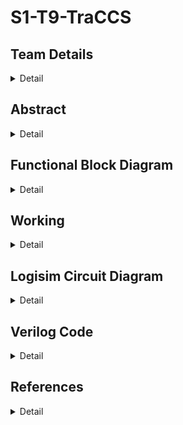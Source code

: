 # S1-T9-TraCCS

<!-- First Section -->
## Team Details
<details>
  <summary>Detail</summary>

  > Semester: 3rd Sem B. Tech. CSE

  > Section: S1

  > Team ID: T9

  > Member-1: Dhruv Sandilya, 231CS122, dhruvsandilya.231cs122@nitk.edu.in

  > Member-2: Sai Samanyu K, 231CS152, saisamanyukulakarni.231cs152@nitk.edu.in

  > Member-3: Vrishank Honnavalli, 231CS165, vrishanksh.231cs165@nitk.edu.in
</details>

<!-- Second Section -->
## Abstract
<details>
  <summary>Detail</summary>
  
>1. Motivation: In today’s world the traffic congestion problems are increasing exponentially.
Not only does this cause delays to the people driving it also delays the pedestrians and also
puts their safety at risk trying to navigate the busy intersections. It is imperative to have
a model that controls the traffic flow to ensure a safe and smooth transit for all the people,
which is why we have come up with TraCCS (Traffic Control and Coordination System).
>2. Problem Statement: The fixed-timing signals used today fail to adapt to fluctuating traffic
volumes throughout the day, leading to bottlenecks at busy intersections. In this project we
are going to implement a traffic light controller that controls crossroads consisting of a main
road (East-West) and an intersecting side road (North-South).
>3. Features:
>
>>• Adaptive Signal Control: Manually adjusting traffic light timings based on real-time
traffic conditions. This reduces wait times, prevents congestion, and optimizes traffic
flow.
>>
>>• Energy Efficiency: Integration of the the traffic light control system with clean, renew-
able solar energy to power the LED’s during daytime with a backup power source.
</details>

## Functional Block Diagram
<details>
  <summary>Detail</summary>
  
 ![TraCCS-Block Diagram](https://github.com/user-attachments/assets/9c12f025-2745-4744-ad9d-3793e24c3e86)

</details>

<!-- Third Section -->
## Working
<details>
  <summary>Detail</summary>

  > The 4-way traffic light controller operates in a cyclic sequence to manage traffic for both North-South (NS) and East-West (EW) directions, adjusting the green light duration based on traffic conditions.The system starts by resetting, ensuring all lights are in their initial states—NS or EW red. Based on the inputs for traffic conditions (low, moderate, high) for both NS and EW, the system determines the duration of the green light for each direction. There are nine possible combinations of traffic, from low-low to high-high. The NS traffic light turns green for a duration corresponding to the traffic (7 units for low, 14 for moderate, and 21 for high). The EW light remains red during this period. After the green light, NS turns yellow for 1 unit of time. Next, the EW light turns green, with a duration based on the EW traffic condition, while NS remains red. The EW light turns yellow for 1 unit before switching back to red. The process repeats, adjusting the green light duration for each direction according to the real-time traffic conditions. For an inavlid input we feeded the system to take the M-M, Moderate-Moderate Value of Traffic.
</details>

<!-- Fourth Section -->
## Logisim Circuit Diagram
<details>
  <summary>Detail</summary>
  <details>
  <summary>TraCCS Main Circuit Module</summary>

  > ![MAIN](https://github.com/user-attachments/assets/3f7d2c50-fc73-4be7-aa55-b65db5513329)
</details>
<details>
  <summary>Sub-Modules of TraCCS</summary>
<details>
  <summary>Low traffic-Low traffic Module</summary>

  > ![low-low](https://github.com/user-attachments/assets/7e7a4ce4-b692-4e2d-b4dc-f478c0dfee2f)
</details>
<details>
  <summary>Low traffic-Moderate traffic Module</summary>

  > ![low mod](https://github.com/user-attachments/assets/c91771e5-921c-4766-aeb0-0385b18526e9)
</details>
<details>
  <summary>Low traffic-High traffic Module</summary>

  > ![low high](https://github.com/user-attachments/assets/505beb3d-dbd8-4662-af7b-6ab8073bca21)
</details>
<details>
  <summary>Moderate traffic-Low traffic Module</summary>

  > ![mod low](https://github.com/user-attachments/assets/6fda2c38-1cc5-4e33-8574-ba02887d9e18)
</details>
<details>
  <summary>Moderate traffic-Moderate traffic Module</summary>

  > ![mod-mod](https://github.com/user-attachments/assets/8508e5e6-9be2-4f6d-92fb-802988d1a3e4)
</details>
<details>
  <summary>Moderate traffic-High traffic Module</summary>

  > ![mod high](https://github.com/user-attachments/assets/e7f8340a-4802-4d41-9e74-507d1b16b459)
</details>
<details>
  <summary>High traffic-Low traffic Module</summary>

  > ![high low](https://github.com/user-attachments/assets/8974006f-f2fd-4d94-9a33-8c946101d428)
</details>
<details>
  <summary>High traffic-Moderate traffic Module</summary>

  > ![high mod](https://github.com/user-attachments/assets/e4ddd57a-2c44-4852-9863-58a622dcd5b7)
</details>
<details>
  <summary>High traffic-High traffic Module</summary>

  > ![high-high](https://github.com/user-attachments/assets/02c1dd60-a5e8-46cd-a522-420773413ea7)
</details>
<details>
  <summary>Traffic Selector Module</summary>

  > ![traffic selector](https://github.com/user-attachments/assets/9973aa5c-8b99-4c18-9d92-50003fd2a39f)
</details>
</details>
</details>

<!-- Fifth Section -->
## Verilog Code
<details>
  <summary>Detail</summary>

  > 
</details>

## References
<details>
  <summary>Detail</summary>
  
> Digital Design *M. Morris Mano, Michael D. Ciletti*
> 
  >[(Digital Design PDF)](http://surl.li/avkgxx)
>
> NOC *Hardware modeling using verilog, IIT Kharagpur*
> 
   >[(NPTEL Lectures)](https://nptel.ac.in/courses/106/105/106105165/)
>
> 555 Timer IC : Types, Construction, Working & Application
> 
   >[(555 Timer IC)](https://www.electricaltechnology.org/2014/12/555-timer.html)
> 
> Four Way Traffic Lights Circuit using 555 Timer IC
> 
   >[(www.circuitdigest.com/)](https://circuitdigest.com/electronic-circuits/four-way-traffic-light-circuit)
>
> Four Way Traffic Light Circuit
> 
   >[(www.circuits-diy.com)](https://www.circuits-diy.com/four-way-traffic-light-circuit/)
   
</details>
